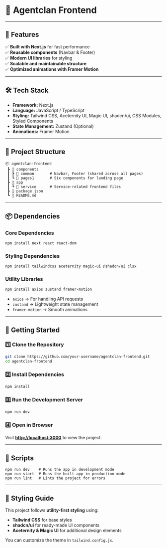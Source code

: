# 🚀 Agentclan Frontend  

---

## 📌 Features  
✅ **Built with Next.js** for fast performance  
✅ **Reusable components** (Navbar & Footer)  
✅ **Modern UI libraries** for styling  
✅ **Scalable and maintainable structure**  
✅ **Optimized animations with Framer Motion**  

---

## 🛠️ Tech Stack  
- **Framework:** Next.js  
- **Language:** JavaScript / TypeScript  
- **Styling:** Tailwind CSS, Aceternity UI, Magic UI, shadcn/ui, CSS Modules, Styled Components  
- **State Management:** Zustand (Optional)  
- **Animations:** Framer Motion  

---

## 📁 Project Structure  
```plaintext
📦 agentclan-frontend  
 ┣ 📂 components  
 ┃ ┣ 📂 common       # Navbar, Footer (shared across all pages)  
 ┃ ┗ 📂 pages1       # Six components for landing page  
 ┣ 📂 app  
 ┃ ┗ 📂 service      # Service-related frontend files  
 ┣ 📜 package.json  
 ┗ 📜 README.md  
```

---

## 📦 Dependencies  
### **Core Dependencies**  
```sh
npm install next react react-dom
```

### **Styling Dependencies**  
```sh
npm install tailwindcss aceternity magic-ui @shadcn/ui clsx
```

### **Utility Libraries**  
```sh
npm install axios zustand framer-motion
```
- `axios` → For handling API requests  
- `zustand` → Lightweight state management  
- `framer-motion` → Smooth animations  

---

## 🚀 Getting Started  

### 1️⃣ Clone the Repository  
```sh
git clone https://github.com/your-username/agentclan-frontend.git
cd agentclan-frontend
```

### 2️⃣ Install Dependencies  
```sh
npm install
```

### 3️⃣ Run the Development Server  
```sh
npm run dev
```

### 4️⃣ Open in Browser  
Visit **[http://localhost:3000](http://localhost:3000)** to view the project.

---

## 📜 Scripts  
```plaintext
npm run dev    # Runs the app in development mode  
npm run start  # Runs the built app in production mode  
npm run lint   # Lints the project for errors  
```

---

## 🎨 Styling Guide  
This project follows **utility-first styling** using:  
- **Tailwind CSS** for base styles  
- **shadcn/ui** for ready-made UI components  
- **Aceternity & Magic UI** for additional design elements  

You can customize the theme in `tailwind.config.js`.  
